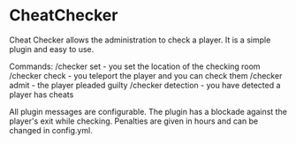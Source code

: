 # CheatChecker
Cheat Checker allows the administration to check a player. It is a simple plugin and easy to use.

Commands:
/checker set - you set the location of the checking room
/checker check <nick> - you teleport the player and you can check them
/checker admit - the player pleaded guilty
/checker detection - you have detected a player has cheats
  
All plugin messages are configurable. The plugin has a blockade against the player's exit while checking. Penalties are given in hours and can be changed in config.yml.
